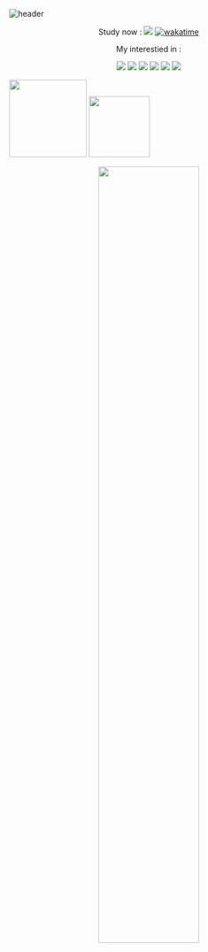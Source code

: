 
![header](https://capsule-render.vercel.app/api?type=waving&color=gradient&height=300&section=header&text=jaekkang's%20GitHub&fontSize=90)

<p align = "center" justifyContent = "center">
  Study now : 
  <img src="https://img.shields.io/badge/42seoul-000000?style=flat-square&logo=42&logoColor=ffffff"/>
  <a href="https://wakatime.com/badge/user/9bf39f5e-ce6b-47f6-9b8f-3a723d7b76ee/project/295c84dc-50c8-4873-9cc9-62ede95ca7b6">
    <img src="https://wakatime.com/badge/user/9bf39f5e-ce6b-47f6-9b8f-3a723d7b76ee/project/295c84dc-50c8-4873-9cc9-62ede95ca7b6.svg" alt="wakatime">
  </a>
</p>

<p align = "center">
  My interestied in : 
</p>
<p align = "center">
  <img src="https://img.shields.io/badge/C-A8B9CC?style=flat-square&logo=C&logoColor=ffffff"/>
  <img src="https://img.shields.io/badge/HTML5-E34F26?style=flat-square&logo=HTML5&logoColor=ffffff"/>
  <img src="https://img.shields.io/badge/CSS3-1572B6?style=flat-square&logo=CSS3&logoColor=ffffff"/>
  <img src="https://img.shields.io/badge/React-61DAFB?style=flat-square&logo=React&logoColor=ffffff"/>
  <img src="https://img.shields.io/badge/TypeScript-3178C6?style=flat-square&logo=TypeScript&logoColor=ffffff"/>
  <img src="https://img.shields.io/badge/spring-6DB33F?style=flat-square&logo=spring&logoColor=ffffff"/>
</p>

<p width="100%">
  <img height="140em" src="https://github-readme-stats.vercel.app/api?username=jaekkang&show_icons=true&include_all_commits=true&theme=cobalt&show_icons=true">
  <img height="110em" src="https://github-readme-stats.vercel.app/api/top-langs/?username=jaekkang&layout=compact&theme=cobalt&show_icons=true">
</p>

</p>

<p align = "center">
  <img width = "60%" src="http://mazassumnida.wtf/api/v2/generate_badge?boj=rkdwornjs123">
</p>





